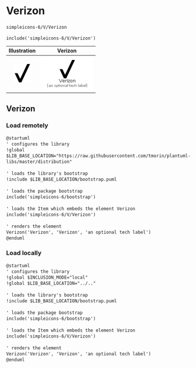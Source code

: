 # Verizon


```text
simpleicons-6/V/Verizon
```

```text
include('simpleicons-6/V/Verizon')
```



| Illustration | Verizon |
| :---: | :---: |
| ![illustration for Illustration](../../simpleicons-6/V/Verizon.png) | ![illustration for Verizon](../../simpleicons-6/V/Verizon.Local.png) |




## Verizon

### Load remotely
```plantuml
@startuml
' configures the library
!global $LIB_BASE_LOCATION="https://raw.githubusercontent.com/tmorin/plantuml-libs/master/distribution"

' loads the library's bootstrap
!include $LIB_BASE_LOCATION/bootstrap.puml

' loads the package bootstrap
include('simpleicons-6/bootstrap')

' loads the Item which embeds the element Verizon
include('simpleicons-6/V/Verizon')

' renders the element
Verizon('Verizon', 'Verizon', 'an optional tech label')
@enduml
```

### Load locally
```plantuml
@startuml
' configures the library
!global $INCLUSION_MODE="local"
!global $LIB_BASE_LOCATION="../.."

' loads the library's bootstrap
!include $LIB_BASE_LOCATION/bootstrap.puml

' loads the package bootstrap
include('simpleicons-6/bootstrap')

' loads the Item which embeds the element Verizon
include('simpleicons-6/V/Verizon')

' renders the element
Verizon('Verizon', 'Verizon', 'an optional tech label')
@enduml
```

